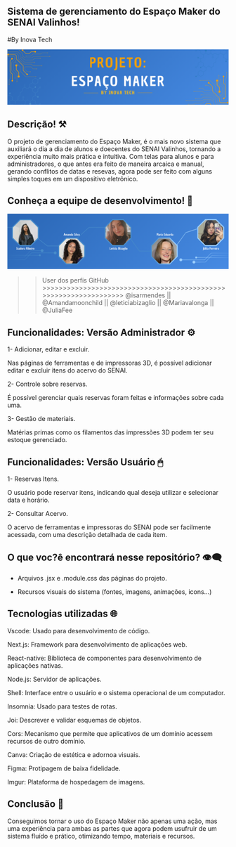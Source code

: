 ## Sistema de gerenciamento do Espaço Maker do SENAI Valinhos!
#By Inova Tech

![Header equipe inoova tech](/public/headerreadme.png)

## Descrição! ⚒

O projeto de gerenciamento do Espaço Maker, é o mais novo sistema que auxiliará o dia a dia de alunos e doecentes do SENAI Valinhos, tornando a experiência 
muito mais prática e intuitiva. Com telas para alunos e para administradores, o que antes era feito de maneira arcaica e manual, gerando conflitos de datas e resevas, agora pode ser feito com alguns simples toques em um dispositivo eletrônico.

## Conheça a equipe de desenvolvimento! 👥

![Banner membros da equipe](/public//integrantes.png)


>>User dos perfis GitHub >>>>>>>>>>>>>>>>>>>>>>>>>>>>>>>>>>>>>>>>>>>>>>>>>>>>>>>>>>>>>>>>>
@isarmendes || @Amandamoonchild || @leticiabizaglio || @Mariavalonga || @JuliaFee

## Funcionalidades: Versão Administrador ⚙

1- Adicionar, editar e excluir.

Nas páginas de ferramentas e de impressoras 3D, é possível adicionar editar e excluir itens do acervo do SENAI.

2- Controle sobre reservas.

É possível gerenciar quais reservas foram feitas e informações sobre cada uma.

3- Gestão de materiais.

Matérias primas como os filamentos das impressões 3D podem ter seu estoque gerenciado.

## Funcionalidades: Versão Usuário 🖱

1- Reservas Itens.

O usuário pode reservar itens, indicando qual deseja utilizar e selecionar data e horário.

2- Consultar Acervo.

O acervo de ferramentas e impressoras do SENAI pode ser facilmente acessada, com uma descrição detalhada de cada item.

## O que voc?ê encontrará nesse repositório? 👁‍🗨

- Arquivos .jsx e .module.css das páginas do projeto.

- Recursos visuais do sistema (fontes, imagens, animações, icons...)


## Tecnologias utilizadas 🌐

Vscode: Usado para desenvolvimento de código.

Next.js: Framework para desenvolvimento de aplicações web.

React-native: Biblioteca de componentes para desenvolvimento de aplicações nativas.

Node.js: Servidor de aplicações.

Shell: Interface entre o usuário e o sistema operacional de um computador. 

Insomnia: Usado para testes de rotas.

Joi: Descrever e validar esquemas de objetos.

Cors: Mecanismo que permite que aplicativos de um domínio acessem recursos de outro domínio. 

Canva: Criação de estética e adornoa visuais.

Figma: Protipagem de baixa fidelidade.

Imgur: Plataforma de hospedagem de imagens.


## Conclusão 💬

Conseguimos tornar o uso do Espaço Maker não apenas uma ação, mas uma experiência para ambas as partes que agora podem usufruir de um sistema fluído e prático, otimizando tempo, materiais e recursos.
